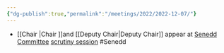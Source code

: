 ```yaml
---
{"dg-publish":true,"permalink":"/meetings/2022/2022-12-07/"}
---
```


- [[Chair \|Chair ]]and [[Deputy Chair\|Deputy Chair]] appear at [Senedd Committee](https://business.senedd.wales/mgIssueHistoryHome.aspx?IId=40478) [scrutiny session](https://nationalinfrastructurecommission.wales/wp-content/uploads/2022/12/2212Pwyllgor.mp4) #Senedd